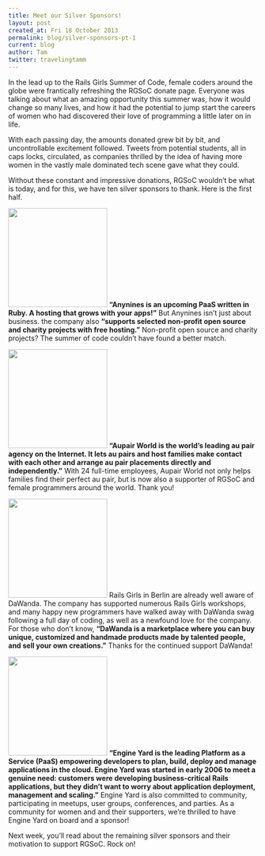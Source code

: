 ```yaml
---
title: Meet our Silver Sponsors!
layout: post
created_at: Fri 18 October 2013
permalink: blog/silver-sponsors-pt-1
current: blog
author: Tam
twitter: travelingtamm
---
```


In the lead up to the Rails Girls Summer of Code, female coders around the globe were frantically refreshing the RGSoC donate page. Everyone was talking about what an amazing opportunity this summer was, how it would change so many lives, and how it had the potential to jump start the careers of women who had discovered their love of programming a little later on in life. 

With each passing day, the amounts donated grew bit by bit, and uncontrollable excitement followed. Tweets from potential students, all in caps locks, circulated, as companies thrilled by the idea of having more women in the vastly male dominated tech scene gave what they could. 

Without these constant and impressive donations, RGSoC wouldn’t be what is today, and for this, we have ten silver sponsors to thank. Here is the first half.

<a href="http://www.anynines.com/"><img src="https://f.cloud.github.com/assets/1711357/1333477/950bf636-3595-11e3-8803-d0fd71c5d826.png" width="200"></a>
**“Anynines is an upcoming PaaS written in Ruby. A hosting that grows with your apps!”** But Anynines isn’t just about business. the company also **“supports selected non-profit open source and charity projects with free hosting.”** Non-profit open source and charity projects? The summer of code couldn’t have found a better match. 


<a href="http://www.aupair-world.net/"><img src="https://f.cloud.github.com/assets/1711357/1333502/1182cce4-3596-11e3-9902-ebc342387544.png" width="200"></a>
**“Aupair World is the world’s leading au pair agency on the Internet. It lets au pairs and host families make contact with each other and arrange au pair placements directly and independently.”** With 24 full-time employees, Aupair World not only helps families find their perfect au pair, but is now also a supporter of RGSoC and female programmers around the world. Thank you!


<a href="http://de.dawanda.com/"><img src="https://f.cloud.github.com/assets/1711357/1333509/472d8ff0-3596-11e3-811d-91946941722a.png" width="200"></a>
Rails Girls in Berlin are already well aware of DaWanda. The company has supported numerous Rails Girls workshops, and many happy new programmers have walked away with DaWanda swag following a full day of coding, as well as a newfound love for the company. For those who don’t know, **“DaWanda is a marketplace where you can buy unique, customized and handmade products made by talented people, and sell your own creations.”** Thanks for the continued support DaWanda!


<a href="https://www.engineyard.com/"><img src="https://f.cloud.github.com/assets/1711357/1333520/73551c1a-3596-11e3-8714-58255bb4d3ba.png" width="200"></a>
**“Engine Yard is the leading Platform as a Service (PaaS) empowering developers to plan, build, deploy and manage applications in the cloud. Engine Yard was started in early 2006 to meet a genuine need: customers were developing business-critical Rails applications, but they didn’t want to worry about application deployment, management and scaling.”** Engine Yard is also committed to community, participating in meetups, user groups, conferences, and parties. As a community for women and and their supporters, we’re thrilled to have Engine Yard on board and a sponsor!

Next week, you’ll read about the remaining silver sponsors and their motivation to support RGSoC. Rock on!
